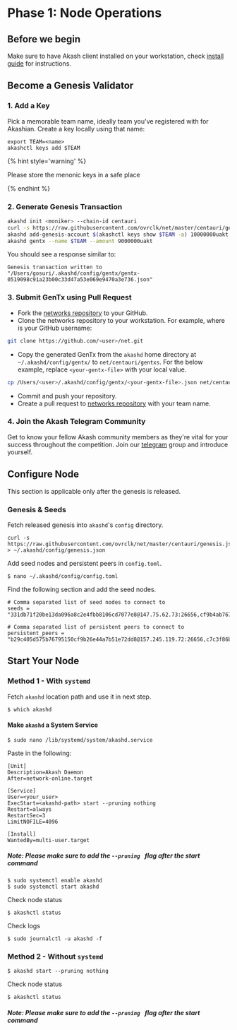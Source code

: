 # Phase 1: Node Operations

## Before we begin

Make sure to have Akash client installed on your workstation, check [install guide](/guides/install.md) for instructions.

## Become a Genesis Validator

### 1. Add a Key

Pick a memorable team name, ideally team you've registered with for Akashian. Create a key locally using that name:

```
export TEAM=<name>
akashctl keys add $TEAM
```

{% hint style='warning' %}

Please store the menonic keys in a safe place

{% endhint %}

### 2. Generate Genesis Transaction

```sh
akashd init <moniker> --chain-id centauri
curl -s https://raw.githubusercontent.com/ovrclk/net/master/centauri/genesis.json > ~/.akashd/config/genesis.json
akashd add-genesis-account $(akashctl keys show $TEAM -a) 10000000uakt # other values will be removed.
akashd gentx --name $TEAM --amount 9000000uakt
```

You should see a response similar to:

```
Genesis transaction written to "/Users/gosuri/.akashd/config/gentx/gentx-0519098c91a23b00c33d47a53e069e9470a3e736.json"
```

### 3. Submit GenTx using Pull Request

  * Fork the [networks repository](https://github.com/ovrclk/net) to your GitHub.
  * Clone the networks repository to your workstation. For example, where <user> is your GitHub username:
  ```sh
  git clone https://github.com/<user>/net.git
  ```
  * Copy the generated GenTx from the `akashd` home directory at `~/.akashd/config/gentx/` to `net/centauri/gentxs`. For the below example, replace `<your-gentx-file>` with your local value.
  ```sh
  cp /Users/<user>/.akashd/config/gentx/<your-gentx-file>.json net/centauri/gentxs/$TEAM.json
  ```
  * Commit and push your repository.
  * Create a pull request to [networks repository](https://github.com/ovrclk/net) with your team name.

### 4. Join the Akash Telegram Community

Get to know your fellow Akash community members as they're vital for your success throughout the competition. Join our [telegram](https://t.me/akashnw) group and introduce yourself. 


## Configure Node

This section is applicable only after the genesis is released.

### Genesis & Seeds

Fetch released genesis into `akashd`'s `config` directory.

```
curl -s https://raw.githubusercontent.com/ovrclk/net/master/centauri/genesis.json > ~/.akashd/config/genesis.json
```

Add seed nodes and persistent peers in `config.toml`.
```
$ nano ~/.akashd/config/config.toml
```

Find the following section and add the seed nodes.
```
# Comma separated list of seed nodes to connect to
seeds = "331db71f20be13da096a8c2e4fbb8106cd7077e8@147.75.62.73:26656,cf9b4ab767f245062f664cf3cc6aa06c082af106@67.207.70.48:26656"
```

```
# Comma separated list of persistent peers to connect to
persistent_peers = "b29c405d575b76795150cf9b26e44a7b51e72dd8@157.245.119.72:26656,c7c3f86b35dee13958190b301f7f3b8de137fa9e@167.71.138.117:26656"
```

## Start Your Node

### **Method 1** - With `systemd`

Fetch `akashd` location path and use it in next step.

```
$ which akashd
```

#### Make `akashd` a System Service

```
$ sudo nano /lib/systemd/system/akashd.service
```
Paste in the following:
```
[Unit]
Description=Akash Daemon
After=network-online.target

[Service]
User=<your_user>
ExecStart=<akashd-path> start --pruning nothing
Restart=always
RestartSec=3
LimitNOFILE=4096

[Install]
WantedBy=multi-user.target
```

##### Note: Please make sure to add the ```--pruning ``` flag after the start command

```
$ sudo systemctl enable akashd
$ sudo systemctl start akashd
```
Check node status
```
$ akashctl status
```
Check logs
```
$ sudo journalctl -u akashd -f
```

### **Method 2** - Without `systemd`
```
$ akashd start --pruning nothing
```
Check node status
```
$ akashctl status
```
##### Note: Please make sure to add the ```--pruning ``` flag after the start command